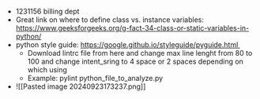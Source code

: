 - 1231156 billing dept
- Great link on where to define class vs. instance variables: https://www.geeksforgeeks.org/g-fact-34-class-or-static-variables-in-python/
- python style guide: https://google.github.io/styleguide/pyguide.html 
	- Download lintrc file from here and change max line lenght from 80 to 100 and change intent_sring to 4 space or 2 spaces depending on which using 
	- Example: pylint python_file_to_analyze.py
- ![[Pasted image 20240923173237.png]]